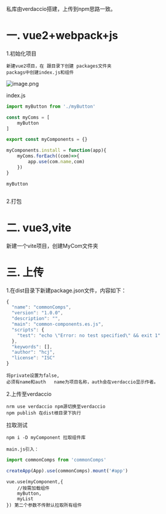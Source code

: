 私库由verdaccio搭建，上传到npm思路一致。
#  一. vue2+webpack+js

   1.初始化项目
    
    新建vue2项目，在 跟目录下创建 packages文件夹
    packags中创建index.js和组件
   
![image.png](https://p1-juejin.byteimg.com/tos-cn-i-k3u1fbpfcp/5c9fce1fc00a4a1e9721069b7f8c0186~tplv-k3u1fbpfcp-jj-mark:0:0:0:0:q75.image#?w=333&h=399&s=17948&e=png&b=37373d)
    
   index.js 
```js
import myButton from './myButton'

const myComs = [
    myButton
]

export const myComponents = {}

myComponents.install = function(app){
    myComs.forEach((com)=>{
        app.use(com.name,com)
    })
}
```
    myButton
    
```js


```
   2.打包
     
   
# 二. vue3,vite

   新建一个vite项目，创建MyCom文件夹
 
# 三. 上传

   1.在dist目录下新建package.json文件，内容如下：
    
```js
{
  "name": "commonComps",
  "version": "1.0.0",
  "description": "",
  "main": "common-components.es.js",
  "scripts": {
    "test": "echo \"Error: no test specified\" && exit 1"
  },
  "keywords": [],
  "author": "hcj",
  "license": "ISC"
}
```
    将private设置为false,
    必须有name和auth   name为项目名称，auth会在verdaccio显示作者。
    
 2.上传至verdaccio
 
    nrm use verdaccio npm源切换至verdaccio
    npm publish 在dist根目录下执行
    
 拉取测试
 
    npm i -D myComponent 拉取组件库
    
    main.js引入：
```js
import commonComps from 'commonComps'

createApp(App).use(commonComps).mount('#app')
```
    vue.use(myComponent,{
        //按需加载组件
        myButton,
        myList
    }) 第二个参数不传默认拉取所有组件
